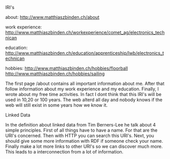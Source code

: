 IRI's

about: 			http://www.matthiaszbinden.ch/about

work experience: 	http://www.matthiaszbinden.ch/workexperience/comet_ag/electronics_technican

education:		http://www.matthiaszbinden.ch/education/apprenticeship/lwb/electronics_technican

hobbies:		http://www.matthiaszbinden.ch/hobbies/floorball
			http://www.matthiaszbinden.ch/hobbies/sailing
			
The first page /about contains all important information about me.
After that follow information about my work experience and my education. Finally, I wrote about my free time activities.
In fact I dont think that this IRI's will be used in 10,20 or 100 years. The web alterd all day and nobody knows if the web will still exist in some years how we know it.


Linked Data

In the definition about linked data from Tim Berners-Lee he talk about 4 simple principles. First of all things have to have a name. For that are the URI's concerned. Then with HTTP you can search this URI's. Next, you should give some more information with RDF if someone check your name. Finally make a lot more links to other URI's so we can discover much more. This leads to a interconnection from a lot of information.







